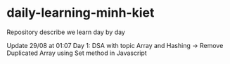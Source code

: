 # daily-learning-minh-kiet
Repository describe we learn day by day

Update 29/08 at 01:07
Day 1: DSA with topic Array and Hashing -> Remove Duplicated Array using Set method in Javascript